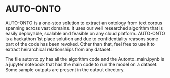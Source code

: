 # AUTO-ONTO
AUTO-ONTO is a one-stop solution to extract an ontology from text corpus spanning across vast domains. It uses our well researched algorithm that is easily deployable, scalable and feasible on any cloud platform. AUTO-ONTO is a hackathon 1st place solution and due to confidentiality reasons some part of the code has been revoked. Other than that, feel free to use it to extract heirarchical relationships from any dataset.

The file autonto.py has all the algorithm code and the Autonto_main.ipynb is a jupyter notebook that has the main code to run the model on a dataset. Some sample outputs are present in the output directory.



